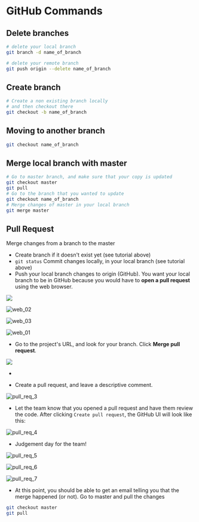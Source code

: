# GitHub Commands

## Delete branches
```bash
# delete your local branch
git branch -d name_of_branch

# delete your remote branch
git push origin --delete name_of_branch
```

## Create branch

````bash
# Create a non existing branch locally
# and then checkout there
git checkout -b name_of_branch
````

## Moving to another branch

```bash
git checkout name_of_branch
```

## Merge local branch with master

```bash
# Go to master branch, and make sure that your copy is updated
git checkout master
git pull
# Go to the branch that you wanted to update
git checkout name_of_branch
# Merge changes of master in your local branch
git merge master
```

## Pull Request

Merge changes from a branch to the master

* Create branch if it doesn't exist yet (see tutorial above)
* `git status` Commit changes locally, in your local branch (see tutorial above)
* Push your local branch changes to origin (GitHub). You want your local branch to be in GitHub because you would have to **open a pull request** using the web browser.

![](./image/pull_req_1.PNG)

![web_02](./image/web_01.PNG)

![web_03](./image/web_02.PNG)

![web_01](./image/web_03.PNG)

* Go to the project's URL, and look for your branch. Click **Merge pull request**.

![](./image/pull_req_2.PNG)

* 

* Create a pull request, and leave a descriptive comment.

![pull_req_3](image\pull_req_3.PNG)

* Let the team know that you opened a pull request and have them review the code. After clicking `Create pull request`, the GitHub UI will look like this:

![pull_req_4](./image/pull_req_4.PNG)

* Judgement day for the team!

![pull_req_5](./image/pull_req_5.PNG)

![pull_req_6](./image/pull_req_6.PNG)

![pull_req_7](./image/pull_req_7.PNG)

* At this point, you should be able to get an email telling you that the merge happened (or not). Go to master and pull the changes

```bash
git checkout master
git pull
```

